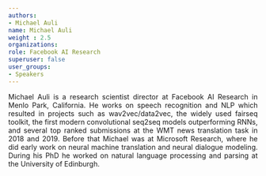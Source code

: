 ```yaml
---
authors:
- Michael Auli
name: Michael Auli
weight : 2.5
organizations:
role: Facebook AI Research
superuser: false
user_groups:
- Speakers
---
```


Michael Auli is a research scientist director at Facebook AI Research in Menlo Park, California. He works on speech recognition and NLP which resulted in projects such as wav2vec/data2vec, the widely used fairseq toolkit, the first modern convolutional seq2seq models outperforming RNNs, and several top ranked submissions at the WMT news translation task in 2018 and 2019. Before that Michael was at Microsoft Research, where he did early work on neural machine translation and neural dialogue modeling. During his PhD he worked on natural language processing and parsing at the University of Edinburgh.


<style>
body {
text-align: justify}
</style>
